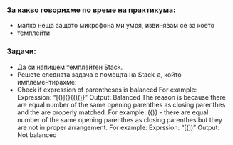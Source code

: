 ### За какво говорихме по време на практикума:
- малко неща защото микрофона ми умря, извинявам се за което
- темплейти

### Задачи:
- Да си напишем темплейтен Stack.
- Решете следната задача с помощта на Stack-a, който имплементирахме: 
- Check if expression of parentheses is balanced 
For example: 
  Expression: “[()]{}{[()()]()}”
  Output: Balanced
The reason is because there are equal number of the same opening parenthes as closing parenthes and the are properly matched.
For example: ({)} - there are equal number of the same opening parenthes as closing parenthes but they are not in proper 
arrangement.
For example:
  Exprssion: “[(])”
  Output: Not balanced
